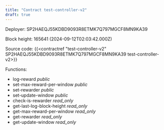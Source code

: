 ```yaml
---
title: "Contract test-controller-v2"
draft: true
---
```

Deployer: SP2HAEQJ55KDBD9093R8ETMK7Q797MGCF8MN9KA39


 



Block height: 165641 (2024-09-12T02:03:42.000Z)

Source code: {{<contractref "test-controller-v2" SP2HAEQJ55KDBD9093R8ETMK7Q797MGCF8MN9KA39 test-controller-v2>}}

Functions:

* log-reward _public_
* set-max-reward-per-window _public_
* set-rewarder _public_
* set-update-window _public_
* check-is-rewarder _read_only_
* get-last-log-block-height _read_only_
* get-max-reward-per-window _read_only_
* get-rewarder _read_only_
* get-update-window _read_only_
